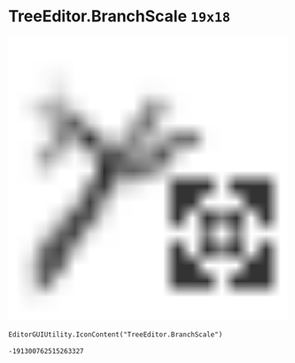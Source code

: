 # TreeEditor.BranchScale `19x18`
<img src="/img/TreeEditor.BranchScale.png" width=512 height=512>

``` CSharp
EditorGUIUtility.IconContent("TreeEditor.BranchScale")
```
```
-191300762515263327
```
